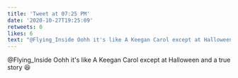 ```yaml
---
title: 'Tweet at 07:25 PM'
date: '2020-10-27T19:25:09'
retweets: 0
likes: 6
text: "@Flying_Inside Oohh it's like A Keegan Carol except at Halloween and a true story 😆"
---
```

@Flying_Inside Oohh it's like A Keegan Carol except at Halloween and a true story 😆